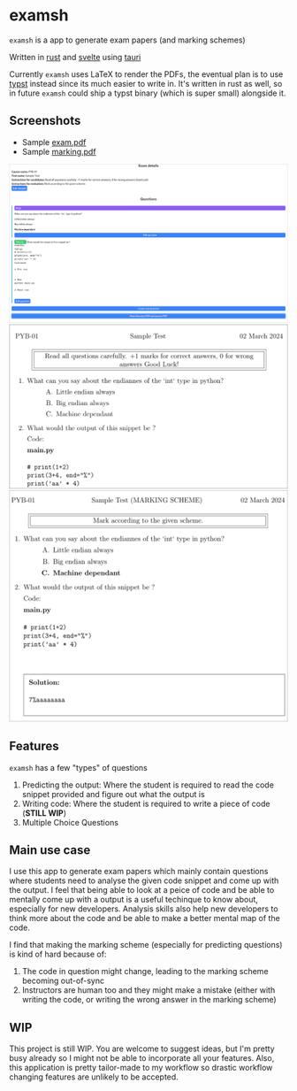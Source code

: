 # examsh

`examsh` is a app to generate exam papers (and marking schemes)

Written in [rust](https://www.rust-lang.org/) and
[svelte](https://kit.svelte.dev/) using [tauri](https://tauri.app/)

Currently `examsh` uses LaTeX to render the PDFs, the eventual plan is to use
[typst](https://typst.app/) instead since its much easier to write in. It's
written in rust as well, so in future `examsh` could ship a typst binary (which
is super small) alongside it.

## Screenshots

- Sample [exam.pdf](./res/exam.pdf)
- Sample [marking.pdf](./res/marking.pdf)

![Designing the qp](./res/designing.png)
![Exam paper](./res/exam.png)
![Marking scheme](./res/marking.png)

## Features

`examsh` has a few "types" of questions

1. Predicting the output: Where the student is required to read the code
   snippet provided and figure out what the output is
2. Writing code: Where the student is required to write a piece of code (**STILL WIP**)
3. Multiple Choice Questions

## Main use case

I use this app to generate exam papers which mainly contain questions where
students need to analyse the given code snippet and come up with the output. I
feel that being able to look at a peice of code and be able to mentally come up
with a output is a useful techinque to know about, especially for new
developers. Analysis skills also help new developers to think more about the
code and be able to make a better mental map of the code.

I find that making the marking scheme (especially for predicting questions) is
kind of hard because of:
1. The code in question might change, leading to the marking scheme becoming
   out-of-sync
2. Instructors are human too and they might make a mistake (either with writing
   the code, or writing the wrong answer in the marking scheme)


## WIP

This project is still WIP. You are welcome to suggest ideas, but I'm pretty
busy already so I might not be able to incorporate all your features. Also,
this application is pretty tailor-made to my workflow so drastic workflow
changing features are unlikely to be accepted.
